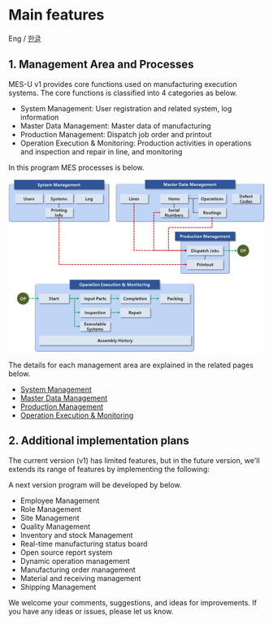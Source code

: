 # Main features

Eng / [한글](./features.ko-KR.md)

## 1. Management Area and Processes

MES-U v1 provides core functions used on manufacturing execution systems. The core functions is classified into 4 categories as below.

+ System Management: User registration and related system, log information
+ Master Data Management: Master data of manufacturing
+ Production Management: Dispatch job order and printout
+ Operation Execution & Monitoring: Production activities in operations and inspection and repair in line, and monitoring

In this program MES processes is below.

![Process](./images/process.png)

The details for each management area are explained in the related pages below.

+ [System Management](./manual_system_mgmt.md)
+ [Master Data Management](./manual_mdm.md)
+ [Production Management](./manual_production_mgmt.md)
+ [Operation Execution & Monitoring](./manual_operation_exec.md)
  
## 2. Additional implementation plans

The current version (v1) has limited features, but in the future version, we'll extends its range of features by implementing the following:

A next version program will be developed by below.

+ Employee Management
+ Role Management
+ Site Management
+ Quality Management
+ Inventory and stock Management
+ Real-time manufacturing status board
+ Open source report system
+ Dynamic operation management
+ Manufacturing order management
+ Material and receiving management
+ Shipping Management

We welcome your comments, suggestions, and ideas for improvements. If you have any ideas or issues, please let us know.



